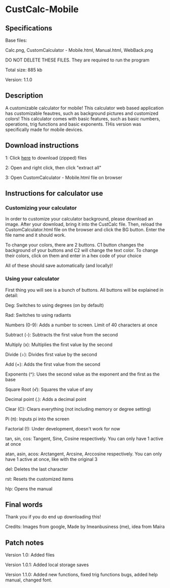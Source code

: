 # CustCalc-Mobile

## Specifications

Base files:

Calc.png, CustomCalculator - Mobile.html, Manual.html, WebBack.png

DO NOT DELETE THESE FILES. They are required to run the program

Total size: 885 kb

Version: 1.1.0

## Description

A customizable calculator for mobile! This calculator web based application has customizable feautres, such as background pictures and customized colors! This calculator comes with basic features, such as basic numbers, operations, trig functions and basic exponents. THis version was specifically made for mobile devices.

## Download instructions

1: Click [here](https://github.com/Imeanbusiness/CustCalc-Mobile/archive/refs/tags/1.1.0.zip) to download (zipped) files

2: Open and right click, then click "extract all"

3: Open CustomCalculator - Mobile.html file on browser

## Instructions for calculator use

### Customizing your calculator

In order to customize your calculator background, please download an image. After your download, bring it into the CustCalc file. Then, reload the CustomCalculator.html file on the browser and click the BG button. Enter the file name and it should work.

To change your colors, there are 2 buttons. C1 button changes the background of your buttons and C2 will change the text color. To change their colors, click on them and enter in a hex code of your choice

All of these should save automatically (and locally)!

### Using your calculator

First thing you will see is a bunch of buttons. All buttons will be explained in detail:

Deg: Switches to using degrees (on by default)

Rad: Switches to using radiants

Numbers (0-9): Adds a number to screen. Limit of 40 characters at once

Subtract (-): Subtracts the first value from the second

Multiply (x): Multiplies the first value by the second

Divide (÷): Divides first value by the second

Add (+): Adds the first value from the second

Exponents (^): Uses the second value as the exponent and the first as the base

Square Root (√): Squares the value of any

Decimal point (.): Adds a decimal point

Clear (C): Clears everything (not including memory or degree setting)

Pi (π): Inputs pi into the screen

Factorial (!): Under development, doesn't work for now

tan, sin, cos: Tangent, Sine, Cosine respectively. You can only have 1 active at once

atan, asin, acos: Arctangent, Arcsine, Arccosine respectively. You can only have 1 active at once, like with the original 3

del: Deletes the last character

rst: Resets the customized items

hlp: Opens the manual

## Final words

Thank you if you do end up downloading this! 

Credits: Images from google, Made by Imeanbusiness (me), idea from Maíra

## Patch notes

Version 1.0: Added files

Version 1.0.1: Added local storage saves

Version 1.1.0: Added new functions, fixed trig functions bugs, added help manual, changed font.
